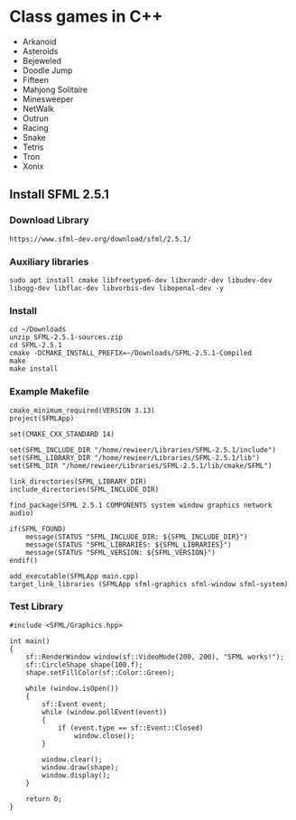 # Class games in C++

- Arkanoid
- Asteroids
- Bejeweled
- Doodle Jump
- Fifteen
- Mahjong Solitaire
- Minesweeper
- NetWalk
- Outrun
- Racing 
- Snake
- Tetris
- Tron
- Xonix

## Install SFML 2.5.1

### Download Library 

    https://www.sfml-dev.org/download/sfml/2.5.1/
    
### Auxiliary libraries 

    sudo apt install cmake libfreetype6-dev libxrandr-dev libudev-dev libogg-dev libflac-dev libvorbis-dev libopenal-dev -y

### Install

    cd ~/Downloads
    unzip SFML-2.5.1-sources.zip
    cd SFML-2.5.1
    cmake -DCMAKE_INSTALL_PREFIX=~/Downloads/SFML-2.5.1-Compiled
    make
    make install
    
### Example Makefile

    cmake_minimum_required(VERSION 3.13)
    project(SFMLApp)

    set(CMAKE_CXX_STANDARD 14)

    set(SFML_INCLUDE_DIR "/home/rewieer/Libraries/SFML-2.5.1/include")
    set(SFML_LIBRARY_DIR "/home/rewieer/Libraries/SFML-2.5.1/lib")
    set(SFML_DIR "/home/rewieer/Libraries/SFML-2.5.1/lib/cmake/SFML")

    link_directories(SFML_LIBRARY_DIR)
    include_directories(SFML_INCLUDE_DIR)

    find_package(SFML 2.5.1 COMPONENTS system window graphics network audio)

    if(SFML_FOUND)
        message(STATUS "SFML_INCLUDE_DIR: ${SFML_INCLUDE_DIR}")
        message(STATUS "SFML_LIBRARIES: ${SFML_LIBRARIES}")
        message(STATUS "SFML_VERSION: ${SFML_VERSION}")
    endif()

    add_executable(SFMLApp main.cpp)
    target_link_libraries (SFMLApp sfml-graphics sfml-window sfml-system)
    
 ### Test Library
 
    #include <SFML/Graphics.hpp>

    int main()
    {
        sf::RenderWindow window(sf::VideoMode(200, 200), "SFML works!");
        sf::CircleShape shape(100.f);
        shape.setFillColor(sf::Color::Green);

        while (window.isOpen())
        {
            sf::Event event;
            while (window.pollEvent(event))
            {
                if (event.type == sf::Event::Closed)
                    window.close();
            }

            window.clear();
            window.draw(shape);
            window.display();
        }

        return 0;
    }
